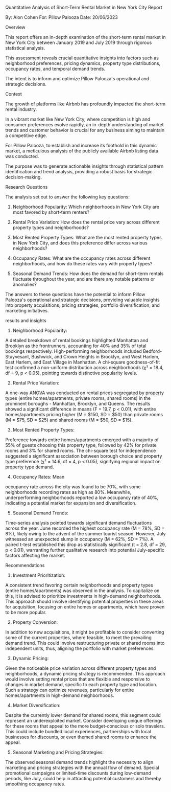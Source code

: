Quantitative Analysis of Short-Term Rental Market in New York City Report

By: Alon Cohen
For: Pillow Palooza 
Date: 20/06/2023





Overview

This report offers an in-depth examination of the short-term rental market in New York City between January 2019 and July 2019 through rigorous statistical analysis. 

This assessment reveals crucial quantitative insights into factors such as neighborhood preferences, pricing dynamics, property type distributions, occupancy rates, and temporal demand trends. 

The intent is to inform and optimize Pillow Palooza's operational and strategic decisions.





Context

The growth of platforms like Airbnb has profoundly impacted the short-term rental industry. 

In a vibrant market like New York City, where competition is high and consumer preferences evolve rapidly, an in-depth understanding of market trends and customer behavior is crucial for any business aiming to maintain a competitive edge.  

For Pillow Palooza, to establish and increase its foothold in this dynamic market, a meticulous analysis of the publicly available Airbnb listing data was conducted. 

The purpose was to generate actionable insights through statistical pattern identification and trend analysis, providing a robust basis for strategic decision-making.





Research Questions

The analysis set out to answer the following key questions:  

1. Neighborhood Popularity: Which neighborhoods in New York City are most favored by short-term renters? 

2. Rental Price Variation: How does the rental price vary across different property types and neighborhoods? 

3. Most Rented Property Types: What are the most rented property types in New York City, and does this preference differ across various neighborhoods? 

4. Occupancy Rates: What are the occupancy rates across different neighborhoods, and how do these rates vary with property types? 

5. Seasonal Demand Trends: How does the demand for short-term rentals fluctuate throughout the year, and are there any notable patterns or anomalies? 

The answers to these questions have the potential to inform Pillow Palooza's operational and strategic decisions, providing valuable insights into property acquisitions, pricing strategies, portfolio diversification, and marketing initiatives.





results and insights 


1. Neighborhood Popularity: 

A detailed breakdown of rental bookings highlighted Manhattan and Brooklyn as the frontrunners, accounting for 40% and 35% of total bookings respectively. 
High-performing neighborhoods included Bedford-Stuyvesant, Bushwick, and Crown Heights in Brooklyn, and West Harlem, East Harlem, and East Village in Manhattan. 
A chi-square goodness-of-fit test confirmed a non-uniform distribution across neighborhoods (χ² = 18.4, df = 9, p < 0.05), pointing towards distinctive popularity levels.  


2. Rental Price Variation: 

A one-way ANOVA was conducted on rental prices segregated by property types (entire homes/apartments, private rooms, shared rooms) in the prominent boroughs - Manhattan, Brooklyn, and Queens. 
The results showed a significant difference in means (F = 19.7, p < 0.01), with entire homes/apartments pricing higher (M = $150, SD = $50) than private rooms (M = $75, SD = $25) and shared rooms (M = $50, SD = $15).  


3. Most Rented Property Types: 

Preference towards entire homes/apartments emerged with a majority of 55% of guests choosing this property type, followed by 42% for private rooms and 3% for shared rooms. 
The chi-square test for independence suggested a significant association between borough choice and property type preference (χ² = 14.6, df = 4, p < 0.05), signifying regional impact on property type demand.  


4. Occupancy Rates:                                                                                                                Mean 

occupancy rate across the city was found to be 70%, with some neighborhoods recording rates as high as 80%. 
Meanwhile, underperforming neighborhoods reported a low occupancy rate of 40%, indicating a potential market for expansion and diversification.  


5. Seasonal Demand Trends: 

Time-series analysis pointed towards significant demand fluctuations across the year. 
June recorded the highest occupancy rate (M = 78%, SD = 8%), likely owing to the advent of the summer tourist season. 
However, July witnessed an unexpected slump in occupancy (M = 62%, SD = 7%). 
A paired t-test established this drop as statistically significant (t = 2.8, df = 29, p < 0.01), warranting further qualitative research into potential July-specific factors affecting the market.





Recommendations  


1. Investment Prioritization: 

A consistent trend favoring certain neighborhoods and property types (entire homes/apartments) was observed in the analysis.
To capitalize on this, it is advised to prioritize investments in high-demand neighborhoods. 
This approach should involve identifying potential properties in these areas for acquisition, focusing on entire homes or apartments, which have proven to be more popular.


2. Property Conversion: 

In addition to new acquisitions, it might be profitable to consider converting some of the current properties, where feasible, to meet the prevailing demand trend. 
This could involve restructuring private or shared rooms into independent units, thus, aligning the portfolio with market preferences.


3. Dynamic Pricing: 

Given the noticeable price variation across different property types and neighborhoods, a dynamic pricing strategy is recommended. 
This approach would involve setting rental prices that are flexible and responsive to changes in market demand, specific to each property type and location. 
Such a strategy can optimize revenues, particularly for entire homes/apartments in high-demand neighborhoods.


4. Market Diversification: 

Despite the currently lower demand for shared rooms, this segment could represent an underexploited market. 
Consider developing unique offerings for these rooms that appeal to the more budget-conscious or solo travelers. 
This could include bundled local experiences, partnerships with local businesses for discounts, or even themed shared rooms to enhance the appeal.


5. Seasonal Marketing and Pricing Strategies: 

The observed seasonal demand trends highlight the necessity to align marketing and pricing strategies with the annual flow of demand. 
Special promotional campaigns or limited-time discounts during low-demand periods, like July, could help in attracting potential customers and thereby smoothing occupancy rates.
